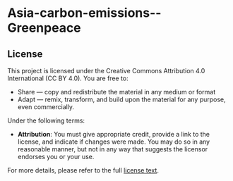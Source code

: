 # Asia-carbon-emissions--Greenpeace


























## License
This project is licensed under the Creative Commons Attribution 4.0 International (CC BY 4.0). You are free to:
- Share — copy and redistribute the material in any medium or format
- Adapt — remix, transform, and build upon the material for any purpose, even commercially.

Under the following terms:
- **Attribution**: You must give appropriate credit, provide a link to the license, and indicate if changes were made. You may do so in any reasonable manner, but not in any way that suggests the licensor endorses you or your use.

For more details, please refer to the full [license text](https://creativecommons.org/licenses/by/4.0/).













